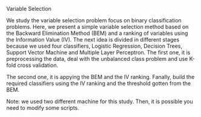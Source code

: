 Variable Selection 

We study the variable selection problem focus on binary classification problems.
Here, we present a simple variable selection method based on the Backward Elimination Method (BEM) and a ranking of variables using the Information Value (IV).
The next idea is divided in different stages because we used four classifiers, Logistic Regression, Decision Trees, Support Vector Machine and Multiple Layer Perceptron.
The first one, it is preprocessing the data, deal with the unbalanced class problem and use K-fold cross validation.

The second one, it is appying the BEM and the IV ranking.
Fanally, build the required classifiers using the IV ranking and the threshold gotten from the BEM.

Note: we used two different machine for this study. Then, it is possible you need to modify some scripts.

